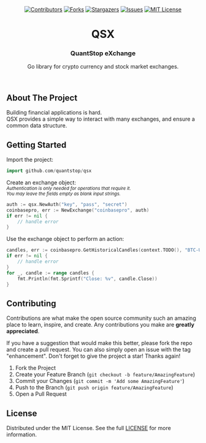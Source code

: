 <!--suppress ALL -->
<div id="top"></div>

<!-- PROJECT SHIELDS -->
<!--
Using markdown "reference style" links for readability.
Reference links are enclosed in brackets [ ] instead of parentheses ( ).
See the bottom of this document for the declaration of the reference variables
for contributors-url, forks-url, etc. This is an optional, concise syntax you may use.
https://www.markdownguide.org/basic-syntax/#reference-style-links

Note: 
  To have badges be centered there MUST be a blank line between markdown and div tags
  https://stackoverflow.com/questions/70292850/centre-align-shield-io-in-github-readme-file
-->
<div align="center">

[![Contributors][contributors-shield]][contributors-url]
[![Forks][forks-shield]][forks-url]
[![Stargazers][stars-shield]][stars-url]
[![Issues][issues-shield]][issues-url]
[![MIT License][license-shield]][license-url]

</div>

<!-- PROJECT LOGO -->
<div align="center">

  <h1 align="center">QSX</h1>
  <h3>QuantStop eXchange</h3>

  <p align="center">
    Go library for crypto currency and stock market exchanges. <br />
  </p>
</div>

<br />

<!-- ABOUT THE PROJECT -->
## About The Project

Building financial applications is hard. <br>
QSX provides a simple way to interact with many exchanges, and ensure a common data structure. 



<!-- GETTING STARTED -->
## Getting Started
Import the project:
```go
import github.com/quantstop/qsx
```

Create an exchange object: <br>
<i><small>Authentication is only needed for operations that require it. <br>
You may leave the fields empty as blank input strings.
</small></i>

```go
auth := qsx.NewAuth("key", "pass", "secret")
coinbasepro, err := NewExchange("coinbasepro", auth)
if err != nil {
    // handle error
}
```

Use the exchange object to perform an action:

```go
candles, err := coinbasepro.GetHistoricalCandles(context.TODO(), "BTC-USD")
if err != nil {
    // handle error
}
for _, candle := range candles {
    fmt.Println(fmt.Sprintf("Close: %v", candle.Close))
}
```



<!-- CONTRIBUTING -->
## Contributing

Contributions are what make the open source community such an amazing place to learn, inspire, and create.
Any contributions you make are **greatly appreciated**.

If you have a suggestion that would make this better, please fork the repo and create a pull request.
You can also simply open an issue with the tag "enhancement".
Don't forget to give the project a star! Thanks again!

1. Fork the Project
2. Create your Feature Branch (`git checkout -b feature/AmazingFeature`)
3. Commit your Changes (`git commit -m 'Add some AmazingFeature'`)
4. Push to the Branch (`git push origin feature/AmazingFeature`)
5. Open a Pull Request




<!-- Eula_en-us.rtf -->
## License

Distributed under the MIT License. See the full [LICENSE](LICENSE) for more information.




<!-- MARKDOWN LINKS & IMAGES -->
<!-- https://www.markdownguide.org/basic-syntax/#reference-style-links -->
[contributors-shield]: https://img.shields.io/github/contributors/quantstop/qsx.svg?style=for-the-badge
[contributors-url]: https://github.com/quantstop/qsx/graphs/contributors
[forks-shield]: https://img.shields.io/github/forks/quantstop/qsx.svg?style=for-the-badge
[forks-url]: https://github.com/quantstop/qsx/network/members
[stars-shield]: https://img.shields.io/github/stars/quantstop/qsx.svg?style=for-the-badge
[stars-url]: https://github.com/quantstop/qsx/stargazers
[issues-shield]: https://img.shields.io/github/issues/quantstop/qsx.svg?style=for-the-badge
[issues-url]: https://github.com/quantstop/qsx/issues
[license-shield]: https://img.shields.io/github/license/quantstop/qsx.svg?style=for-the-badge
[license-url]: https://github.com/quantstop/qsx/blob/main/LICENSE
